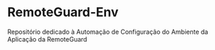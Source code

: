 # RemoteGuard-Env
Repositório dedicado à Automação de Configuração do Ambiente da Aplicação da RemoteGuard
